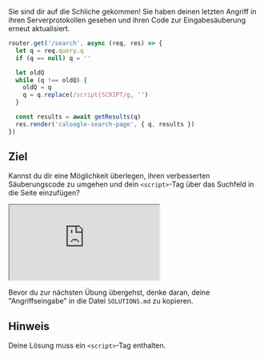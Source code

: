 Sie sind dir auf die Schliche gekommen! Sie haben deinen letzten Angriff in ihren Serverprotokollen gesehen und ihren Code zur Eingabesäuberung erneut aktualisiert.

```js
router.get('/search', async (req, res) => {
  let q = req.query.q
  if (q == null) q = ''

  let oldQ
  while (q !== oldQ) {
    oldQ = q
    q = q.replace(/script|SCRIPT/g, '')
  }

  const results = await getResults(q)
  res.render('caloogle-search-page', { q, results })
})
```

## Ziel

Kannst du dir eine Möglichkeit überlegen, ihren verbesserten Säuberungscode zu umgehen und dein `<script>`-Tag über das Suchfeld in die Seite einzufügen?

<iframe src='http://hackme.ifflaender-family.de:4050'></iframe>

Bevor du zur nächsten Übung übergehst, denke daran, deine "Angriffseingabe" in die Datei `SOLUTIONS.md` zu kopieren.

## Hinweis

Deine Lösung muss ein `<script>`-Tag enthalten.
